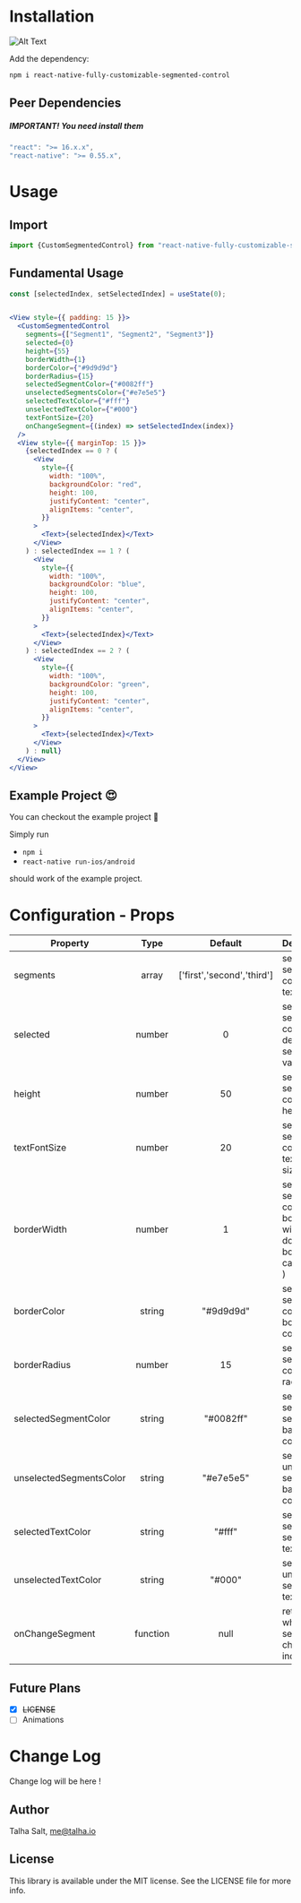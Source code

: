 # Installation
![Alt Text](assets/csc.gif)



Add the dependency:

```bash
npm i react-native-fully-customizable-segmented-control
```

## Peer Dependencies

<h5><i>IMPORTANT! You need install them</i></h5>

```js
"react": ">= 16.x.x",
"react-native": ">= 0.55.x",
```

# Usage

## Import

```jsx
import {CustomSegmentedControl} from "react-native-fully-customizable-segmented-control";
```

## Fundamental Usage

```jsx
const [selectedIndex, setSelectedIndex] = useState(0);


<View style={{ padding: 15 }}>
  <CustomSegmentedControl
    segments={["Segment1", "Segment2", "Segment3"]}
    selected={0}
    height={55}
    borderWidth={1}
    borderColor={"#9d9d9d"}
    borderRadius={15}
    selectedSegmentColor={"#0082ff"}
    unselectedSegmentsColor={"#e7e5e5"}
    selectedTextColor={"#fff"}
    unselectedTextColor={"#000"}
    textFontSize={20}
    onChangeSegment={(index) => setSelectedIndex(index)}
  />
  <View style={{ marginTop: 15 }}>
    {selectedIndex == 0 ? (
      <View
        style={{
          width: "100%",
          backgroundColor: "red",
          height: 100,
          justifyContent: "center",
          alignItems: "center",
        }}
      >
        <Text>{selectedIndex}</Text>
      </View>
    ) : selectedIndex == 1 ? (
      <View
        style={{
          width: "100%",
          backgroundColor: "blue",
          height: 100,
          justifyContent: "center",
          alignItems: "center",
        }}
      >
        <Text>{selectedIndex}</Text>
      </View>
    ) : selectedIndex == 2 ? (
      <View
        style={{
          width: "100%",
          backgroundColor: "green",
          height: 100,
          justifyContent: "center",
          alignItems: "center",
        }}
      >
        <Text>{selectedIndex}</Text>
      </View>
    ) : null}
  </View>
</View>
```

## Example Project 😍

You can checkout the example project 🥰

Simply run

- `npm i`
- `react-native run-ios/android`

should work of the example project.

# Configuration - Props



| Property                   |   Type    |  Default  | Description                                                            |
| -------------- | :-------: | :-------: | ---------------------------------------------------------------------- |
| segments                   |  array    | ['first','second','third']   | set segmented control's text array                  |
| selected                   |  number   | 0 | set segmented control's default selected value                         |
| height                     |  number   | 50 | set segmented control's height                                         |
| textFontSize               |  number   | 20   | set segmented control's text font size                                     |
| borderWidth                |  number   | 1 | set segmented control's border with(if u dont wanna border u can pass 0 ) |
| borderColor                |  string   |  "#9d9d9d"  | set segmented control's border color                |
| borderRadius               |  number   |  15  | set segmented control's radius                  |
| selectedSegmentColor       |   string   |  "#0082ff"  | set selected segment's background color                  |
| unselectedSegmentsColor    |   string   |  "#e7e5e5"  | set unselected segment's background color |
| selectedTextColor          |   string   |  "#fff"  | set selected segment's text color |
| unselectedTextColor        |   string   |  "#000"  | set unselected segment's text color |
| onChangeSegment            |   function   |  null  | returns when segment change index |

## Future Plans

- [x] ~~LICENSE~~
- [ ] Animations

# Change Log

Change log will be here !

## Author

Talha Salt, me@talha.io

## License

This library is available under the MIT license. See the LICENSE file for more info.

